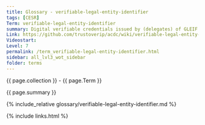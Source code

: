 ```yaml
---
title: Glossary - verifiable-legal-entity-identifier
tags: [CESR]
Term: verifiable-legal-entity-identifier
summary: Digital verifiable credentials issued by (delegates) of GLEIF to prove that information about a legel entity is verifiably authentic
Link: https://github.com/trustoverip/acdc/wiki/verifiable-legal-entity-identifier
Videostart: 
Level: 7
permalink: /term_verifiable-legal-entity-identifier.html
sidebar: all_lvl3_wot_sidebar
folder: terms
---
```


{{ page.collection }} - {{ page.Term }}

   {{ page.summary }}

{% include_relative glossary/verifiable-legal-entity-identifier.md %}

 {% include links.html %} 

